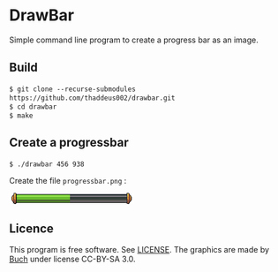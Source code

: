 # DrawBar

Simple command line program to create a progress bar as an image.

## Build

```shell
$ git clone --recurse-submodules https://github.com/thaddeus002/drawbar.git
$ cd drawbar
$ make
```

## Create a progressbar

```shell
$ ./drawbar 456 938
```

Create the file `progressbar.png` :

![generated progressbar](assets/progressbar.png)


## Licence

This program is free software. See [LICENSE](LICENSE).
The graphics are made by [Buch](https://opengameart.org/users/buch) under license CC-BY-SA 3.0.

